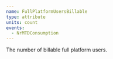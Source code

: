 ```yaml
---
name: FullPlatformUsersBillable
type: attribute
units: count
events:
  - NrMTDConsumption
---
```


The number of billable full platform users.